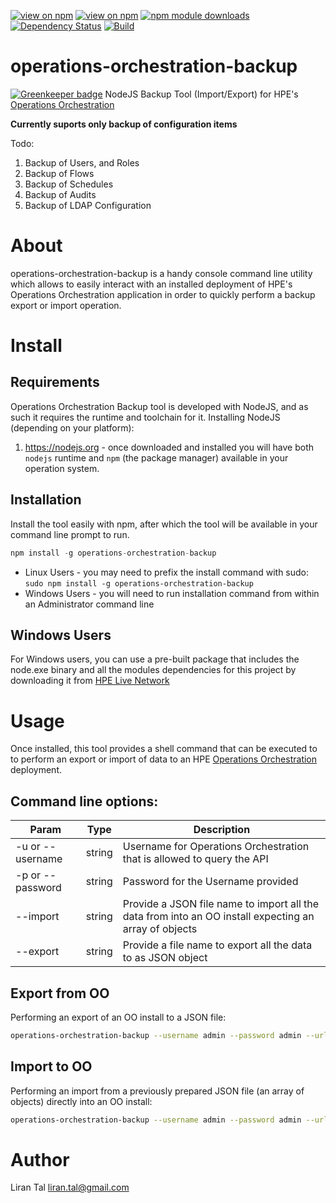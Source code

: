 [![view on npm](http://img.shields.io/npm/v/operations-orchestration-backup.svg)](https://www.npmjs.org/package/operations-orchestration-backup)
[![view on npm](http://img.shields.io/npm/l/operations-orchestration-backup.svg)](https://www.npmjs.org/package/operations-orchestration-backup)
[![npm module downloads](http://img.shields.io/npm/dt/operations-orchestration-backup.svg)](https://www.npmjs.org/package/operations-orchestration-backup)
[![Dependency Status](https://david-dm.org/lirantal/operations-orchestration-backup.svg)](https://david-dm.org/lirantal/operations-orchestration-backup)
[![Build](https://travis-ci.org/lirantal/operations-orchestration-backup.svg?branch=master)](https://travis-ci.org/lirantal/operations-orchestration-backup)

# operations-orchestration-backup

[![Greenkeeper badge](https://badges.greenkeeper.io/lirantal/operations-orchestration-backup.svg)](https://greenkeeper.io/)
NodeJS Backup Tool (Import/Export) for HPE's [Operations Orchestration](https://hpln.hpe.com/group/operations-orchestration)

**Currently suports only backup of configuration items**

Todo:

1. Backup of Users, and Roles
2. Backup of Flows
3. Backup of Schedules
4. Backup of Audits
5. Backup of LDAP Configuration

# About
operations-orchestration-backup is a handy console command line utility which allows to easily interact with an installed deployment of HPE's Operations Orchestration application in order to quickly perform a backup export or import operation.

# Install

## Requirements

Operations Orchestration Backup tool is developed with NodeJS, and as such it requires the runtime and toolchain for it.
Installing NodeJS (depending on your platform):

1. https://nodejs.org - once downloaded and installed you will have both `nodejs` runtime and `npm` (the package manager) available in your operation system.

## Installation

Install the tool easily with npm, after which the tool will be available in your command line prompt to run.

```javascript
npm install -g operations-orchestration-backup
```

* Linux Users - you may need to prefix the install command with sudo: `sudo npm install -g operations-orchestration-backup`
* Windows Users - you will need to run installation command from within an Administrator command line

## Windows Users

For Windows users, you can use a pre-built package that includes the node.exe binary and all the modules dependencies for this project by downloading it from [HPE Live Network](https://hpln.hpe.com/contentoffering/operations-orchestration-backup-tool-importexport)


# Usage
Once installed, this tool provides a shell command that can be executed to to perform an export or import of data to an HPE [Operations Orchestration](https://hpln.hpe.com/group/operations-orchestration) deployment.

## Command line options:
| Param | Type | Description |
| --- | --- | --- |
| -u or --username | string | Username for Operations Orchestration that is allowed to query the API |
| -p or --password | string | Password for the Username provided |
| --import | string | Provide a JSON file name to import all the data from into an OO install expecting an array of objects |
| --export | string | Provide a file name to export all the data to as JSON object |


## Export from OO 
Performing an export of an OO install to a JSON file:
```bash
operations-orchestration-backup --username admin --password admin --url http://localhost:8050 --export mydata.json
```

## Import to OO
Performing an import from a previously prepared JSON file (an array of objects) directly into an OO install:
```bash
operations-orchestration-backup --username admin --password admin --url http://localhost:8050 --import mydata.json
```



# Author
Liran Tal <liran.tal@gmail.com>
